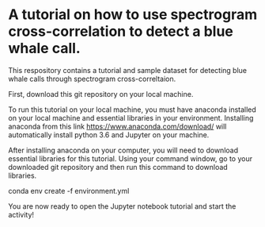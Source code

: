 # A tutorial on how to use spectrogram cross-correlation to detect a blue whale call.

This respository contains a tutorial and sample dataset for detecting blue whale calls through spectrogram cross-correltaion.

First, download this git repository on your local machine.  

To run this tutorial on your local machine, you must have anaconda installed on your local machine and essential libraries in your environment. Installing anaconda from this link https://www.anaconda.com/download/ will automatically install python 3.6 and Jupyter on your machine.

After installing anaconda on your computer, you will need to download essential libraries for this tutorial. Using your command window, go to your downloaded git repository and then run this command to download libraries.

conda env create -f environment.yml

You are now ready to open the Jupyter notebook tutorial and start the activity!

